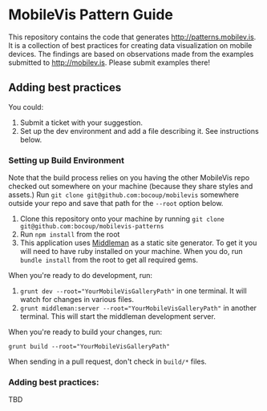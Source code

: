 # MobileVis Pattern Guide

This repository contains the code that generates http://patterns.mobilev.is.
It is a collection of best practices for creating data visualization on mobile
devices. The findings are based on observations made from the examples submitted
to http://mobilev.is. Please submit examples there!


## Adding best practices

You could:

1. Submit a ticket with your suggestion.
2. Set up the dev environment and add a file describing it. See instructions below.

### Setting up Build Environment

Note that the build process relies on you having the other MobileVis repo
checked out somewhere on your machine (because they share styles and assets.)
Run `git clone git@github.com:bocoup/mobilevis` somewhere outside your repo and
save that path for the `--root` option below.


1. Clone this repository onto your machine by running `git clone git@github.com:bocoup/mobilevis-patterns`
2. Run `npm install` from the root
3. This application uses [Middleman](http://middlemanapp.com/) as a static site
generator. To get it you will need to have ruby installed on your machine. When
you do, run `bundle install` from the root to get all required gems.

When you're ready to do development, run:

1. `grunt dev --root="YourMobileVisGalleryPath"` in one terminal. It will watch for changes in various files.
2. `grunt middleman:server --root="YourMobileVisGalleryPath"` in another terminal.
This will start the middleman development server.

When you're ready to build your changes, run:

`grunt build --root="YourMobileVisGalleryPath"`

When sending in a pull request, don't check in `build/*` files.

### Adding best practices:

TBD



